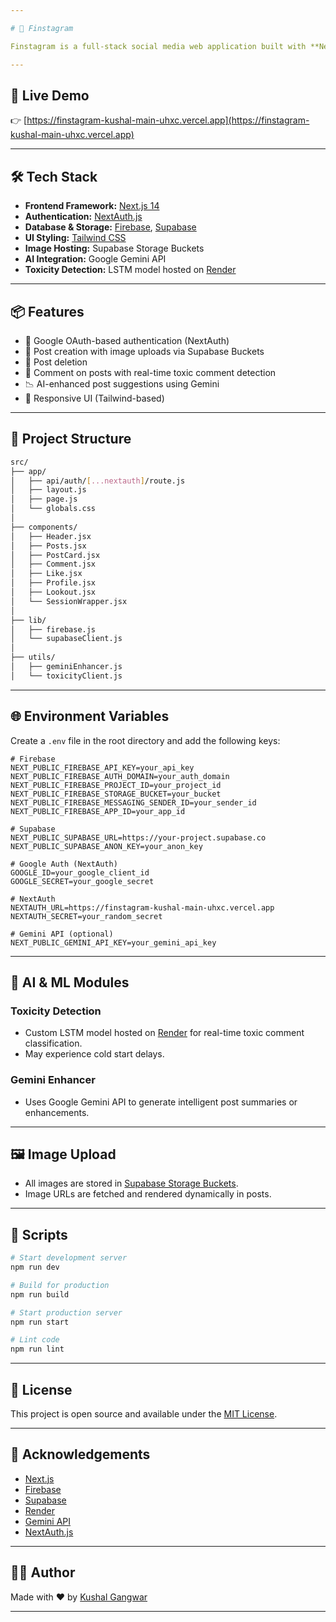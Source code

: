 ```yaml
---

# 📸 Finstagram

Finstagram is a full-stack social media web application built with **Next.js 14**, **Firebase**, **Supabase**, and **NextAuth.js**. It allows users to sign in via Google, post content, comment, and leverage an LSTM-based toxicity comment detector to moderate user-generated content.

---
```


## 🚀 Live Demo

👉 [https://finstagram-kushal-main-uhxc.vercel.app](https://finstagram-kushal-main-uhxc.vercel.app)

---

## 🛠 Tech Stack

* **Frontend Framework:** [Next.js 14](https://nextjs.org/)
* **Authentication:** [NextAuth.js](https://next-auth.js.org/)
* **Database & Storage:** [Firebase](https://firebase.google.com/), [Supabase](https://supabase.com/)
* **UI Styling:** [Tailwind CSS](https://tailwindcss.com/)
* **Image Hosting:** Supabase Storage Buckets
* **AI Integration:** Google Gemini API
* **Toxicity Detection:** LSTM model hosted on [Render](https://render.com/)

---

## 📦 Features

* 🔐 Google OAuth-based authentication (NextAuth)
* 📝 Post creation with image uploads via Supabase Buckets
* 📝 Post deletion 
* 💬 Comment on posts with real-time toxic comment detection
* 📉 AI-enhanced post suggestions using Gemini
* 🌙 Responsive UI (Tailwind-based)

---

## 📁 Project Structure

```bash
src/
├── app/
│   ├── api/auth/[...nextauth]/route.js
│   ├── layout.js
│   ├── page.js
│   └── globals.css
│
├── components/
│   ├── Header.jsx
│   ├── Posts.jsx
│   ├── PostCard.jsx
│   ├── Comment.jsx
│   ├── Like.jsx
│   ├── Profile.jsx
│   ├── Lookout.jsx
│   └── SessionWrapper.jsx
│
├── lib/
│   ├── firebase.js
│   └── supabaseClient.js
│
├── utils/
│   ├── geminiEnhancer.js
│   └── toxicityClient.js
```

---

## 🌐 Environment Variables

Create a `.env` file in the root directory and add the following keys:

```env
# Firebase
NEXT_PUBLIC_FIREBASE_API_KEY=your_api_key
NEXT_PUBLIC_FIREBASE_AUTH_DOMAIN=your_auth_domain
NEXT_PUBLIC_FIREBASE_PROJECT_ID=your_project_id
NEXT_PUBLIC_FIREBASE_STORAGE_BUCKET=your_bucket
NEXT_PUBLIC_FIREBASE_MESSAGING_SENDER_ID=your_sender_id
NEXT_PUBLIC_FIREBASE_APP_ID=your_app_id

# Supabase
NEXT_PUBLIC_SUPABASE_URL=https://your-project.supabase.co
NEXT_PUBLIC_SUPABASE_ANON_KEY=your_anon_key

# Google Auth (NextAuth)
GOOGLE_ID=your_google_client_id
GOOGLE_SECRET=your_google_secret

# NextAuth
NEXTAUTH_URL=https://finstagram-kushal-main-uhxc.vercel.app
NEXTAUTH_SECRET=your_random_secret

# Gemini API (optional)
NEXT_PUBLIC_GEMINI_API_KEY=your_gemini_api_key
```

---

## 🧠 AI & ML Modules

### Toxicity Detection

* Custom LSTM model hosted on [Render](https://render.com/) for real-time toxic comment classification.
* May experience cold start delays.

### Gemini Enhancer

* Uses Google Gemini API to generate intelligent post summaries or enhancements.

---

## 🖼 Image Upload

* All images are stored in [Supabase Storage Buckets](https://supabase.com/docs/guides/storage).
* Image URLs are fetched and rendered dynamically in posts.

---

## 🧪 Scripts

```bash
# Start development server
npm run dev

# Build for production
npm run build

# Start production server
npm run start

# Lint code
npm run lint
```

---

## 🧾 License

This project is open source and available under the [MIT License](LICENSE).

---

## 🤝 Acknowledgements

* [Next.js](https://nextjs.org/)
* [Firebase](https://firebase.google.com/)
* [Supabase](https://supabase.com/)
* [Render](https://render.com/)
* [Gemini API](https://ai.google.dev/)
* [NextAuth.js](https://next-auth.js.org/)

---

## 👨‍💻 Author

Made with ❤️ by [Kushal Gangwar](https://github.com/kushal9811)

---
